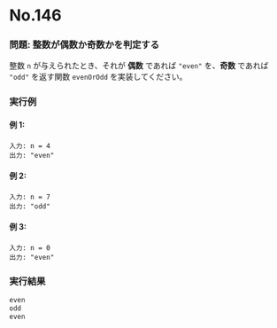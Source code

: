 # No.146

### 問題: 整数が偶数か奇数かを判定する

整数 `n` が与えられたとき、それが **偶数** であれば `"even"` を、**奇数** であれば `"odd"` を返す関数 `evenOrOdd` を実装してください。

### 実行例

#### 例 1:

```
入力: n = 4
出力: "even"
```

#### 例 2:

```
入力: n = 7
出力: "odd"
```

#### 例 3:

```
入力: n = 0
出力: "even"
```

### 実行結果

```sh
even
odd
even
```
